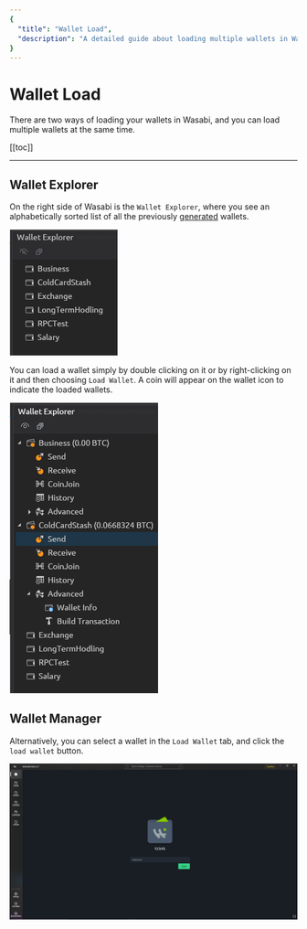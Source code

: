 ```yaml
---
{
  "title": "Wallet Load",
  "description": "A detailed guide about loading multiple wallets in Wasabi. This is the Wasabi documentation, an archive of knowledge about the open-source, non-custodial and privacy-focused Bitcoin wallet for desktop."
}
---
```


# Wallet Load

There are two ways of loading your wallets in Wasabi, and you can load multiple wallets at the same time.

[[toc]]

---

## Wallet Explorer

On the right side of Wasabi is the `Wallet Explorer`, where you see an alphabetically sorted list of all the previously [generated](/using-wasabi/WalletGeneration.md) wallets.

![](/WalletExplorerUnloaded.png)

You can load a wallet simply by double clicking on it or by right-clicking on it and then choosing `Load Wallet`.
A coin will appear on the wallet icon to indicate the loaded wallets.

![](/WalletExplorerLoaded.png)

## Wallet Manager

Alternatively, you can select a wallet in the `Load Wallet` tab, and click the `load wallet` button.

![](/WalletManagerLoadWallet.png)
